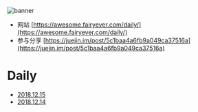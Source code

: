 ![banner](https://raw.githubusercontent.com/d2-projects/d2-daily/master/source/image/banner@2x.png)

* 网站 [https://awesome.fairyever.com/daily/](https://awesome.fairyever.com/daily/)
* 参与分享 [https://juejin.im/post/5c1baa4a6fb9a049ca37516a](https://juejin.im/post/5c1baa4a6fb9a049ca37516a)

# Daily

* [2018.12.15](https://github.com/d2-projects/d2-daily/blob/master/source/daily/2018/12/15.md)
* [2018.12.14](https://github.com/d2-projects/d2-daily/blob/master/source/daily/2018/12/14.md)